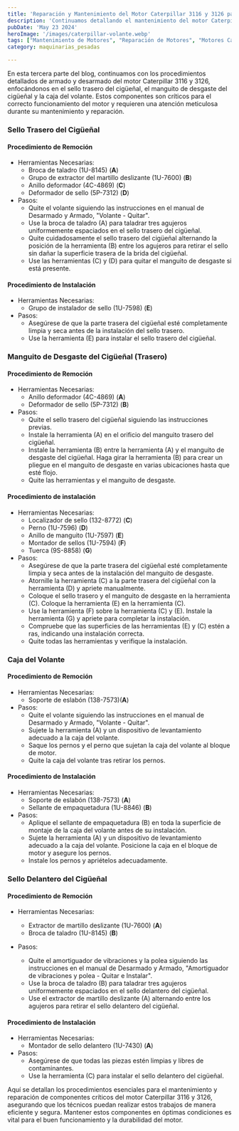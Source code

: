 ```yaml
---
title: 'Reparación y Mantenimiento del Motor Caterpillar 3116 y 3126 parte III '
description: 'Continuamos detallando el mantenimiento del motor Caterpillar 3116 y 3126, enfocándonos en el sello y manguito trasero del cigüeñal, y la caja del volante'
pubDate: 'May 23 2024'
heroImage: '/images/caterpillar-volante.webp'
tags: ["Mantenimiento de Motores", "Reparación de Motores", "Motores Caterpillar", "Cigüeñal y Volante"]
category: maquinarias_pesadas

---
```

En esta tercera parte del blog, continuamos con los procedimientos detallados de armado y desarmado del motor Caterpillar 3116 y 3126, enfocándonos en el sello trasero del cigüeñal, el manguito de desgaste del cigüeñal y la caja del volante. Estos componentes son críticos para el correcto funcionamiento del motor y requieren una atención meticulosa durante su mantenimiento y reparación.
### Sello Trasero del Cigüeñal
#### Procedimiento de Remoción
- Herramientas Necesarias:
    - Broca de taladro (1U-8145) (**A**)
    - Grupo de extractor del martillo deslizante (1U-7600) (**B**)
    - Anillo deformador (4C-4869) (**C**)
    - Deformador de sello (5P-7312) (**D**)
- Pasos:
    - Quite el volante siguiendo las instrucciones en el manual de Desarmado y Armado, "Volante - Quitar".
    - Use la broca de taladro (A) para taladrar tres agujeros uniformemente espaciados en el sello trasero del cigüeñal.
    - Quite cuidadosamente el sello trasero del cigüeñal alternando la posición de la herramienta (B) entre los agujeros para retirar el sello sin dañar la superficie trasera de la brida del cigüeñal.
    - Use las herramientas (C) y (D) para quitar el manguito de desgaste si está presente.
#### Procedimiento de Instalación
- Herramientas Necesarias:
    - Grupo de instalador de sello (1U-7598) (**E**)
- Pasos:
    - Asegúrese de que la parte trasera del cigüeñal esté completamente limpia y seca antes de la instalación del sello trasero.
    - Use la herramienta (E) para instalar el sello trasero del cigüeñal.
### Manguito de Desgaste del Cigüeñal (Trasero)
#### Procedimiento de Remoción
- Herramientas Necesarias:
    - Anillo deformador (4C-4869) (**A**)
    - Deformador de sello (5P-7312) (**B**)
- Pasos:
    - Quite el sello trasero del cigüeñal siguiendo las instrucciones previas.
    - Instale la herramienta (A) en el orificio del manguito trasero del cigüeñal.
    - Instale la herramienta (B) entre la herramienta (A) y el manguito de desgaste del cigüeñal. Haga girar la herramienta (B) para crear un pliegue en el manguito de desgaste en varias ubicaciones hasta que esté flojo.
    - Quite las herramientas y el manguito de desgaste.
#### Procedimiento de instalación
- Herramientas Necesarias:
    - Localizador de sello (132-8772) (**C**)
    - Perno (1U-7596) (**D**)
    - Anillo de manguito (1U-7597) (**E**)
    - Montador de sellos (1U-7594) (**F**)
    - Tuerca (9S-8858) (**G**)
- Pasos:
    - Asegúrese de que la parte trasera del cigüeñal esté completamente limpia y seca antes de la instalación del manguito de desgaste.
    - Atornille la herramienta (C) a la parte trasera del cigüeñal con la herramienta (D) y apriete manualmente.
    - Coloque el sello trasero y el manguito de desgaste en la herramienta (C). Coloque la herramienta (E) en la herramienta (C).
    - Use la herramienta (F) sobre la herramienta (C) y (E). Instale la herramienta (G) y apriete para completar la instalación.
    - Compruebe que las superficies de las herramientas (E) y (C) estén a ras, indicando una instalación correcta.
    - Quite todas las herramientas y verifique la instalación.
### Caja del Volante
#### Procedimiento de Remoción
- Herramientas Necesarias:
    - Soporte de eslabón (138-7573)(**A**)
- Pasos:
    - Quite el volante siguiendo las instrucciones en el manual de Desarmado y Armado, "Volante - Quitar".
    - Sujete la herramienta (A) y un dispositivo de levantamiento adecuado a la caja del volante.
    - Saque los pernos y el perno que sujetan la caja del volante al bloque de motor.
    - Quite la caja del volante tras retirar los pernos.
#### Procedimiento de Instalación
- Herramientas Necesarias:
    - Soporte de eslabón (138-7573) (**A**)
    - Sellante de empaquetadura (1U-8846) (**B**)
- Pasos:
    - Aplique el sellante de empaquetadura (B) en toda la superficie de montaje de la caja del volante antes de su instalación.
    - Sujete la herramienta (A) y un dispositivo de levantamiento adecuado a la caja del volante. Posicione la caja en el bloque de motor y asegure los pernos.
    - Instale los pernos y apriételos adecuadamente.
### Sello Delantero del Cigüeñal
#### Procedimiento de Remoción
- Herramientas Necesarias:
    - Extractor de martillo deslizante (1U-7600) (**A**)
    - Broca de taladro (1U-8145) (**B**)
- Pasos:

    - Quite el amortiguador de vibraciones y la polea siguiendo las instrucciones en el manual de Desarmado y Armado, "Amortiguador de vibraciones y polea - Quitar e Instalar".
    - Use la broca de taladro (B) para taladrar tres agujeros uniformemente espaciados en el sello delantero del cigüeñal.
    - Use el extractor de martillo deslizante (A) alternando entre los agujeros para retirar el sello delantero del cigüeñal.
#### Procedimiento de Instalación
- Herramientas Necesarias:
    - Montador de sello delantero (1U-7430) (**A**)
- Pasos:
    - Asegúrese de que todas las piezas estén limpias y libres de contaminantes.
    - Use la herramienta (C) para instalar el sello delantero del cigüeñal.

Aquí se detallan los procedimientos esenciales para el mantenimiento y reparación de componentes críticos del motor Caterpillar 3116 y 3126, asegurando que los técnicos puedan realizar estos trabajos de manera eficiente y segura. Mantener estos componentes en óptimas condiciones es vital para el buen funcionamiento y la durabilidad del motor.